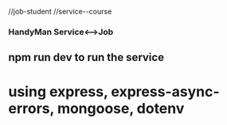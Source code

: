 //job-student
//service--course

### HandyMan Service<-->Job

## npm run dev to run the service

# using express, express-async-errors, mongoose, dotenv

